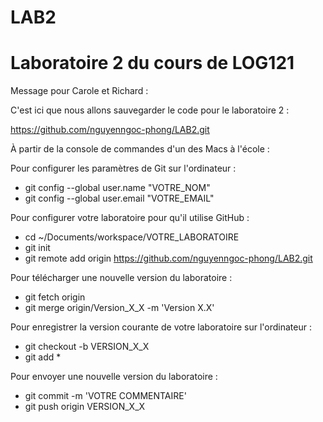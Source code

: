 # LAB2
Laboratoire 2 du cours de LOG121
=======

Message pour Carole et Richard :

C'est ici que nous allons sauvegarder le code pour le laboratoire 2 :

https://github.com/nguyenngoc-phong/LAB2.git

À partir de la console de commandes d'un des Macs à l'école :

Pour configurer les paramètres de Git sur l'ordinateur :
  - git config --global user.name "VOTRE_NOM"
  - git config --global user.email "VOTRE_EMAIL"

Pour configurer votre laboratoire pour qu'il utilise GitHub :
  - cd ~/Documents/workspace/VOTRE_LABORATOIRE
  - git init
  - git remote add origin https://github.com/nguyenngoc-phong/LAB2.git

Pour télécharger une nouvelle version du laboratoire :
  - git fetch origin
  - git merge origin/Version_X_X -m 'Version X.X'

Pour enregistrer la version courante de votre laboratoire sur l'ordinateur :
  - git checkout -b VERSION_X_X
  - git add *

Pour envoyer une nouvelle version du laboratoire :
  - git commit -m 'VOTRE COMMENTAIRE'
  - git push origin VERSION_X_X
